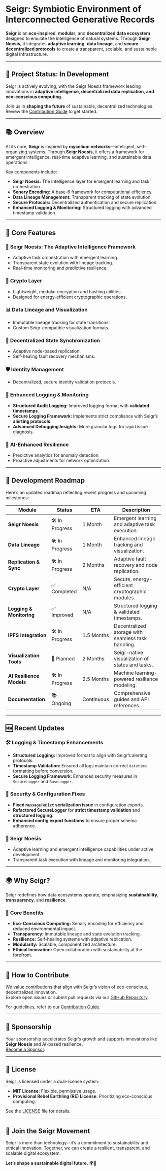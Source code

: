 # **Seigr: Symbiotic Environment of Interconnected Generative Records**

**Seigr** is an **eco-inspired**, **modular**, and **decentralized data ecosystem** designed to emulate the intelligence of natural systems. Through **Seigr Noesis**, it integrates **adaptive learning**, **data lineage**, and **secure decentralized protocols** to create a transparent, scalable, and sustainable digital infrastructure.

---

## 📌 **Project Status: In Development**

Seigr is actively evolving, with the Seigr Noesis framework leading innovations in **adaptive intelligence, decentralized data replication, and eco-conscious computing**.

Join us in **shaping the future** of sustainable, decentralized technologies. Review the [Contribution Guide](CONTRIBUTING.md) to get started.

---

## 📚 **Overview**

At its core, **Seigr** is inspired by **mycelium networks**—intelligent, self-organizing systems. Through **Seigr Noesis**, it offers a framework for emergent intelligence, real-time adaptive learning, and sustainable data operations.

Key components include:
- **Seigr Noesis:** The intelligence layer for emergent learning and task orchestration.
- **Senary Encoding:** A base-6 framework for computational efficiency.
- **Data Lineage Management:** Transparent tracking of state evolution.
- **Secure Protocols:** Decentralized authentication and secure replication.
- **Enhanced Logging & Monitoring:** Structured logging with advanced timestamp validation.

---

## 🧩 **Core Features**

### 🌱 **Seigr Noesis: The Adaptive Intelligence Framework**
- Adaptive task orchestration with emergent learning.
- Transparent state evolution with lineage tracking.
- Real-time monitoring and predictive resilience.

### 🔐 **Crypto Layer**
- Lightweight, modular encryption and hashing utilities.
- Designed for energy-efficient cryptographic operations.

### 📊 **Data Lineage and Visualization**
- Immutable lineage tracking for state transitions.
- Custom Seigr-compatible visualization formats.

### 🔄 **Decentralized State Synchronization**
- Adaptive node-based replication.
- Self-healing fault recovery mechanisms.

### 🛡️ **Identity Management**
- Decentralized, secure identity validation protocols.

### 📝 **Enhanced Logging & Monitoring**
- **Structured Audit Logging:** Improved logging format with **validated timestamps**.
- **Secure Logging Framework:** Implements strict compliance with Seigr’s **alerting protocols**.
- **Advanced Debugging Insights:** More granular logs for rapid issue diagnosis.

### 🤖 **AI-Enhanced Resilience**
- Predictive analytics for anomaly detection.
- Proactive adjustments for network optimization.

---

## 📅 **Development Roadmap**

Here’s an updated roadmap reflecting recent progress and upcoming milestones:

| **Module**                 | **Status**        | **ETA**       | **Description**                                |
|-----------------------------|-------------------|---------------|------------------------------------------------|
| **Seigr Noesis**           | 🛠️ In Progress   | 1 Month       | Emergent learning and adaptive task execution.|
| **Data Lineage**           | 🛠️ In Progress   | 1 Month       | Enhanced lineage tracking and visualization.  |
| **Replication & Sync**     | 🛠️ In Progress   | 2 Months      | Adaptive fault recovery and node replication. |
| **Crypto Layer**           | ✅ Completed      | N/A           | Secure, energy-efficient cryptographic modules.|
| **Logging & Monitoring**   | ✅ Improved      | N/A           | Structured logging & validated timestamps.  |
| **IPFS Integration**       | 🛠️ In Progress   | 1.5 Months    | Decentralized storage with seamless task handling. |
| **Visualization Tools**    | 📅 Planned       | 2 Months      | Seigr-native visualization of states and tasks.|
| **AI Resilience Models**   | 🛠️ In Progress   | 2.5 Months    | Machine learning-powered resilience modeling. |
| **Documentation**          | 📚 Ongoing       | Continuous    | Comprehensive guides and API references.      |

---

## 🆕 **Recent Updates**

### 🛠 **Logging & Timestamp Enhancements**
- **Structured Logging:** Improved format to align with Seigr’s alerting protocols.
- **Timestamp Validation:** Ensured all logs maintain correct `datetime` formatting before conversion.
- **Secure Logging Framework:** Enhanced security measures in `SecureLogger` and `BaseLogger`.

### 🔐 **Security & Configuration Fixes**
- **Fixed `MessageToDict` serialization issue** in configuration exports.
- **Refactored SecureLogger** for **strict timestamp validation** and **structured logging**.
- **Enhanced config export functions** to ensure proper schema adherence.

### 🌟 **Seigr Noesis**
- Adaptive learning and emergent intelligence capabilities under active development.
- Transparent task execution with lineage and monitoring integration.

---

## 🌍 **Why Seigr?**

Seigr redefines how data ecosystems operate, emphasizing **sustainability**, **transparency**, and **resilience**.  

### 🎯 **Core Benefits**
- **Eco-Conscious Computing:** Senary encoding for efficiency and reduced environmental impact.
- **Transparency:** Immutable lineage and state evolution tracking.
- **Resilience:** Self-healing systems with adaptive replication.
- **Modularity:** Scalable, componentized architecture.
- **Ethical Innovation:** Open collaboration with sustainability at the forefront.

---

## 🤝 **How to Contribute**

We value contributions that align with Seigr’s vision of eco-conscious, decentralized innovation.  
Explore open issues or submit pull requests via our [GitHub Repository](https://github.com/Seigr-lab/Seigr-EcoSystem).

For guidelines, refer to our [Contribution Guide](CONTRIBUTING.md).

---

## 💖 **Sponsorship**

Your sponsorship accelerates Seigr’s growth and supports innovations like **Seigr Noesis** and AI-based resilience.  
[Become a Sponsor](https://github.com/sponsors/Seigr-lab).

---

## 📜 **License**

Seigr is licensed under a dual-license system:
- **MIT License:** Flexible, permissive usage.
- **Provisional Rebel Earthling (RE) License:** Prioritizing eco-conscious computing.

See the [LICENSE](LICENSE) file for details.

---

## 🌟 **Join the Seigr Movement**

Seigr is more than technology—it’s a commitment to sustainability and ethical innovation. Together, we can create a resilient, transparent, and scalable digital ecosystem.  

**Let’s shape a sustainable digital future.** 🌍🚀

